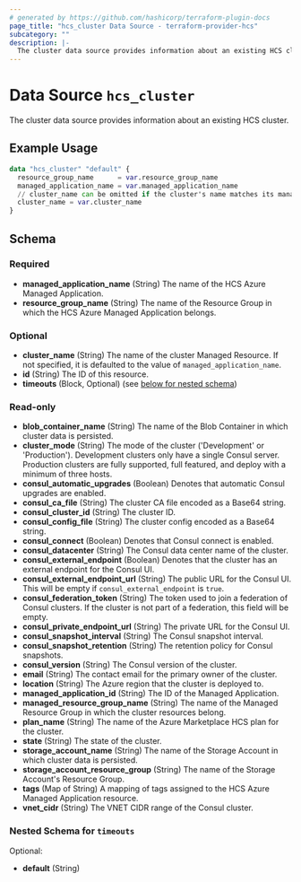 ```yaml
---
# generated by https://github.com/hashicorp/terraform-plugin-docs
page_title: "hcs_cluster Data Source - terraform-provider-hcs"
subcategory: ""
description: |-
  The cluster data source provides information about an existing HCS cluster.
---
```


# Data Source `hcs_cluster`

The cluster data source provides information about an existing HCS cluster.

## Example Usage

```terraform
data "hcs_cluster" "default" {
  resource_group_name      = var.resource_group_name
  managed_application_name = var.managed_application_name
  // cluster_name can be omitted if the cluster's name matches its managed_application_name
  cluster_name = var.cluster_name
}
```

<!-- schema generated by tfplugindocs -->
## Schema

### Required

- **managed_application_name** (String) The name of the HCS Azure Managed Application.
- **resource_group_name** (String) The name of the Resource Group in which the HCS Azure Managed Application belongs.

### Optional

- **cluster_name** (String) The name of the cluster Managed Resource. If not specified, it is defaulted to the value of `managed_application_name`.
- **id** (String) The ID of this resource.
- **timeouts** (Block, Optional) (see [below for nested schema](#nestedblock--timeouts))

### Read-only

- **blob_container_name** (String) The name of the Blob Container in which cluster data is persisted.
- **cluster_mode** (String) The mode of the cluster ('Development' or 'Production'). Development clusters only have a single Consul server. Production clusters are fully supported, full featured, and deploy with a minimum of three hosts.
- **consul_automatic_upgrades** (Boolean) Denotes that automatic Consul upgrades are enabled.
- **consul_ca_file** (String) The cluster CA file encoded as a Base64 string.
- **consul_cluster_id** (String) The cluster ID.
- **consul_config_file** (String) The cluster config encoded as a Base64 string.
- **consul_connect** (Boolean) Denotes that Consul connect is enabled.
- **consul_datacenter** (String) The Consul data center name of the cluster.
- **consul_external_endpoint** (Boolean) Denotes that the cluster has an external endpoint for the Consul UI.
- **consul_external_endpoint_url** (String) The public URL for the Consul UI. This will be empty if `consul_external_endpoint` is `true`.
- **consul_federation_token** (String) The token used to join a federation of Consul clusters. If the cluster is not part of a federation, this field will be empty.
- **consul_private_endpoint_url** (String) The private URL for the Consul UI.
- **consul_snapshot_interval** (String) The Consul snapshot interval.
- **consul_snapshot_retention** (String) The retention policy for Consul snapshots.
- **consul_version** (String) The Consul version of the cluster.
- **email** (String) The contact email for the primary owner of the cluster.
- **location** (String) The Azure region that the cluster is deployed to.
- **managed_application_id** (String) The ID of the Managed Application.
- **managed_resource_group_name** (String) The name of the Managed Resource Group in which the cluster resources belong.
- **plan_name** (String) The name of the Azure Marketplace HCS plan for the cluster.
- **state** (String) The state of the cluster.
- **storage_account_name** (String) The name of the Storage Account in which cluster data is persisted.
- **storage_account_resource_group** (String) The name of the Storage Account's Resource Group.
- **tags** (Map of String) A mapping of tags assigned to the HCS Azure Managed Application resource.
- **vnet_cidr** (String) The VNET CIDR range of the Consul cluster.

<a id="nestedblock--timeouts"></a>
### Nested Schema for `timeouts`

Optional:

- **default** (String)


